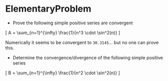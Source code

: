 # ElementaryProblem
- Prove the following simple positive series are convergent

\[
A = \sum_{n=1}^{\infty} \frac{1}{n^3 \cdot \sin^2(n)}
\]

Numerically it seems to be convergent to `30.3145`... but no one can prove this.

- Determine the convergence/divergence of the following simple positive series

\[
B = \sum_{n=1}^{\infty} \frac{1}{n^2 \cdot \sin^2(n)}
\]
